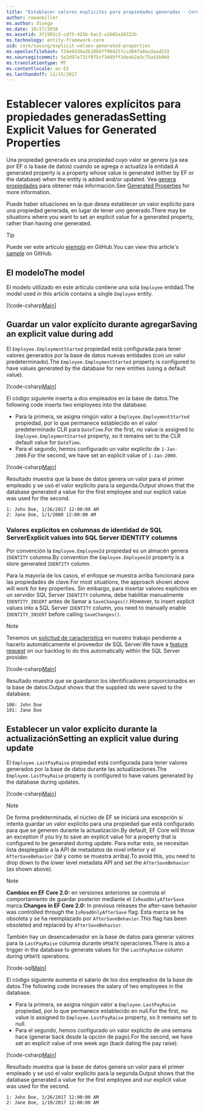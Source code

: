 ```yaml
---
title: "Establecer valores explícitos para propiedades generadas - Core EF"
author: rowanmiller
ms.author: divega
ms.date: 10/27/2016
ms.assetid: 3f1993c2-cdf5-425b-bac2-a2665a20322b
ms.technology: entity-framework-core
uid: core/saving/explicit-values-generated-properties
ms.openlocfilehash: f34e92d9a3b10b6ff904257ccd047a8acdaad231
ms.sourcegitcommit: 5e2d97e731f975cf3405ff3deab2a3c75ad1b969
ms.translationtype: MT
ms.contentlocale: es-ES
ms.lasthandoff: 11/15/2017
---
```

# <a name="setting-explicit-values-for-generated-properties"></a><span data-ttu-id="f6f69-102">Establecer valores explícitos para propiedades generadas</span><span class="sxs-lookup"><span data-stu-id="f6f69-102">Setting Explicit Values for Generated Properties</span></span>

<span data-ttu-id="f6f69-103">Una propiedad generada es una propiedad cuyo valor se genera (ya sea por EF o la base de datos) cuando se agrega o actualiza la entidad.</span><span class="sxs-lookup"><span data-stu-id="f6f69-103">A generated property is a property whose value is generated (either by EF or the database) when the entity is added and/or updated.</span></span> <span data-ttu-id="f6f69-104">Vea [genera propiedades](../modeling/generated-properties.md) para obtener más información.</span><span class="sxs-lookup"><span data-stu-id="f6f69-104">See [Generated Properties](../modeling/generated-properties.md) for more information.</span></span>

<span data-ttu-id="f6f69-105">Puede haber situaciones en la que desea establecer un valor explícito para una propiedad generada, en lugar de tener uno generado.</span><span class="sxs-lookup"><span data-stu-id="f6f69-105">There may be situations where you want to set an explicit value for a generated property, rather than having one generated.</span></span>

> [!TIP]  
> <span data-ttu-id="f6f69-106">Puede ver este artículo [ejemplo](https://github.com/aspnet/EntityFramework.Docs/tree/master/samples/core/Saving/Saving/ExplicitValuesGenerateProperties/) en GitHub.</span><span class="sxs-lookup"><span data-stu-id="f6f69-106">You can view this article's [sample](https://github.com/aspnet/EntityFramework.Docs/tree/master/samples/core/Saving/Saving/ExplicitValuesGenerateProperties/) on GitHub.</span></span>

## <a name="the-model"></a><span data-ttu-id="f6f69-107">El modelo</span><span class="sxs-lookup"><span data-stu-id="f6f69-107">The model</span></span>

<span data-ttu-id="f6f69-108">El modelo utilizado en este artículo contiene una sola `Employee` entidad.</span><span class="sxs-lookup"><span data-stu-id="f6f69-108">The model used in this article contains a single `Employee` entity.</span></span>

[!code-csharp[Main](../../../samples/core/Saving/Saving/ExplicitValuesGenerateProperties/Employee.cs#Sample)]

## <a name="saving-an-explicit-value-during-add"></a><span data-ttu-id="f6f69-109">Guardar un valor explícito durante agregar</span><span class="sxs-lookup"><span data-stu-id="f6f69-109">Saving an explicit value during add</span></span>

<span data-ttu-id="f6f69-110">El `Employee.EmploymentStarted` propiedad está configurada para tener valores generados por la base de datos nuevas entidades (con un valor predeterminado).</span><span class="sxs-lookup"><span data-stu-id="f6f69-110">The `Employee.EmploymentStarted` property is configured to have values generated by the database for new entities (using a default value).</span></span>

[!code-csharp[Main](../../../samples/core/Saving/Saving/ExplicitValuesGenerateProperties/EmployeeContext.cs#EmploymentStarted)]

<span data-ttu-id="f6f69-111">El código siguiente inserta a dos empleados en la base de datos.</span><span class="sxs-lookup"><span data-stu-id="f6f69-111">The following code inserts two employees into the database.</span></span>
* <span data-ttu-id="f6f69-112">Para la primera, se asigna ningún valor a `Employee.EmploymentStarted` propiedad, por lo que permanece establecido en el valor predeterminado CLR para `DateTime`.</span><span class="sxs-lookup"><span data-stu-id="f6f69-112">For the first, no value is assigned to `Employee.EmploymentStarted` property, so it remains set to the CLR default value for `DateTime`.</span></span>
* <span data-ttu-id="f6f69-113">Para el segundo, hemos configurado un valor explícito de `1-Jan-2000`.</span><span class="sxs-lookup"><span data-stu-id="f6f69-113">For the second, we have set an explicit value of `1-Jan-2000`.</span></span>

[!code-csharp[Main](../../../samples/core/Saving/Saving/ExplicitValuesGenerateProperties/Sample.cs#EmploymentStarted)]

<span data-ttu-id="f6f69-114">Resultado muestra que la base de datos genera un valor para el primer empleado y se usó el valor explícito para la segunda.</span><span class="sxs-lookup"><span data-stu-id="f6f69-114">Output shows that the database generated a value for the first employee and our explicit value was used for the second.</span></span>

``` Console
1: John Doe, 1/26/2017 12:00:00 AM
2: Jane Doe, 1/1/2000 12:00:00 AM
```

### <a name="explicit-values-into-sql-server-identity-columns"></a><span data-ttu-id="f6f69-115">Valores explícitos en columnas de identidad de SQL Server</span><span class="sxs-lookup"><span data-stu-id="f6f69-115">Explicit values into SQL Server IDENTITY columns</span></span>

<span data-ttu-id="f6f69-116">Por convención la `Employee.EmployeeId` propiedad es un almacén genera `IDENTITY` columna.</span><span class="sxs-lookup"><span data-stu-id="f6f69-116">By convention the `Employee.EmployeeId` property is a store generated `IDENTITY` column.</span></span>

<span data-ttu-id="f6f69-117">Para la mayoría de los casos, el enfoque se muestra arriba funcionará para las propiedades de clave.</span><span class="sxs-lookup"><span data-stu-id="f6f69-117">For most situations, the approach shown above will work for key properties.</span></span> <span data-ttu-id="f6f69-118">Sin embargo, para insertar valores explícitos en un servidor SQL Server `IDENTITY` columna, debe habilitar manualmente `IDENTITY_INSERT` antes de llamar a `SaveChanges()`.</span><span class="sxs-lookup"><span data-stu-id="f6f69-118">However, to insert explicit values into a SQL Server `IDENTITY` column, you need to manually enable `IDENTITY_INSERT` before calling `SaveChanges()`.</span></span>

> [!NOTE]  
> <span data-ttu-id="f6f69-119">Tenemos un [solicitud de característica](https://github.com/aspnet/EntityFramework/issues/703) en nuestro trabajo pendiente a hacerlo automáticamente el proveedor de SQL Server.</span><span class="sxs-lookup"><span data-stu-id="f6f69-119">We have a [feature request](https://github.com/aspnet/EntityFramework/issues/703) on our backlog to do this automatically within the SQL Server provider.</span></span>

[!code-csharp[Main](../../../samples/core/Saving/Saving/ExplicitValuesGenerateProperties/Sample.cs#EmployeeId)]

<span data-ttu-id="f6f69-120">Resultado muestra que se guardaron los identificadores proporcionados en la base de datos.</span><span class="sxs-lookup"><span data-stu-id="f6f69-120">Output shows that the supplied ids were saved to the database.</span></span>

``` Console
100: John Doe
101: Jane Doe
```

## <a name="setting-an-explicit-value-during-update"></a><span data-ttu-id="f6f69-121">Establecer un valor explícito durante la actualización</span><span class="sxs-lookup"><span data-stu-id="f6f69-121">Setting an explicit value during update</span></span>

<span data-ttu-id="f6f69-122">El `Employee.LastPayRaise` propiedad está configurada para tener valores generados por la base de datos durante las actualizaciones.</span><span class="sxs-lookup"><span data-stu-id="f6f69-122">The `Employee.LastPayRaise` property is configured to have values generated by the database during updates.</span></span>

[!code-csharp[Main](../../../samples/core/Saving/Saving/ExplicitValuesGenerateProperties/EmployeeContext.cs#LastPayRaise)]

> [!NOTE]  
> <span data-ttu-id="f6f69-123">De forma predeterminada, el núcleo de EF se iniciará una excepción si intenta guardar un valor explícito para una propiedad que está configurado para que se generen durante la actualización.</span><span class="sxs-lookup"><span data-stu-id="f6f69-123">By default, EF Core will throw an exception if you try to save an explicit value for a property that is configured to be generated during update.</span></span> <span data-ttu-id="f6f69-124">Para evitar esto, se necesitan lista desplegable a la API de metadatos de nivel inferior y el `AfterSaveBehavior` (tal y como se muestra arriba).</span><span class="sxs-lookup"><span data-stu-id="f6f69-124">To avoid this, you need to drop down to the lower level metadata API and set the `AfterSaveBehavior` (as shown above).</span></span>

> [!NOTE]  
> <span data-ttu-id="f6f69-125">**Cambios en EF Core 2.0:** en versiones anteriores se controla el comportamiento de guardar posterior mediante el `IsReadOnlyAfterSave` marca.</span><span class="sxs-lookup"><span data-stu-id="f6f69-125">**Changes in EF Core 2.0:** In previous releases the after-save behavior was controlled through the `IsReadOnlyAfterSave` flag.</span></span> <span data-ttu-id="f6f69-126">Esta marca se ha obsoleta y se ha reemplazado por `AfterSaveBehavior`.</span><span class="sxs-lookup"><span data-stu-id="f6f69-126">This flag has been obsoleted and replaced by `AfterSaveBehavior`.</span></span>

<span data-ttu-id="f6f69-127">También hay un desencadenador en la base de datos para generar valores para la `LastPayRaise` columna durante `UPDATE` operaciones.</span><span class="sxs-lookup"><span data-stu-id="f6f69-127">There is also a trigger in the database to generate values for the `LastPayRaise` column during `UPDATE` operations.</span></span>

[!code-sql[Main](../../../samples/core/Saving/Saving/ExplicitValuesGenerateProperties/employee_UPDATE.sql)]

<span data-ttu-id="f6f69-128">El código siguiente aumenta el salario de los dos empleados de la base de datos.</span><span class="sxs-lookup"><span data-stu-id="f6f69-128">The following code increases the salary of two employees in the database.</span></span>
* <span data-ttu-id="f6f69-129">Para la primera, se asigna ningún valor a `Employee.LastPayRaise` propiedad, por lo que permanece establecido en null.</span><span class="sxs-lookup"><span data-stu-id="f6f69-129">For the first, no value is assigned to `Employee.LastPayRaise` property, so it remains set to null.</span></span>
* <span data-ttu-id="f6f69-130">Para el segundo, hemos configurado un valor explícito de una semana hace (generar back desde la opción de pago).</span><span class="sxs-lookup"><span data-stu-id="f6f69-130">For the second, we have set an explicit value of one week ago (back dating the pay raise).</span></span>

[!code-csharp[Main](../../../samples/core/Saving/Saving/ExplicitValuesGenerateProperties/Sample.cs#LastPayRaise)]

<span data-ttu-id="f6f69-131">Resultado muestra que la base de datos genera un valor para el primer empleado y se usó el valor explícito para la segunda.</span><span class="sxs-lookup"><span data-stu-id="f6f69-131">Output shows that the database generated a value for the first employee and our explicit value was used for the second.</span></span>

``` Console
1: John Doe, 1/26/2017 12:00:00 AM
2: Jane Doe, 1/19/2017 12:00:00 AM
```
